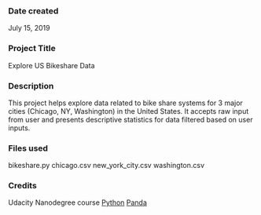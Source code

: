 ### Date created
July 15, 2019

### Project Title
Explore US Bikeshare Data

### Description
This project helps explore data related to bike share systems for 3 major cities (Chicago, NY, Washington) in the United States. It accepts raw input from user and presents descriptive statistics for data filtered based on user inputs.

### Files used
bikeshare.py
chicago.csv
new_york_city.csv
washington.csv

### Credits
Udacity Nanodegree course
[Python](https://docs.python.org/2/reference/index.html)
[Panda](https://pandas.pydata.org/pandas-docs/stable/reference/index.html)

